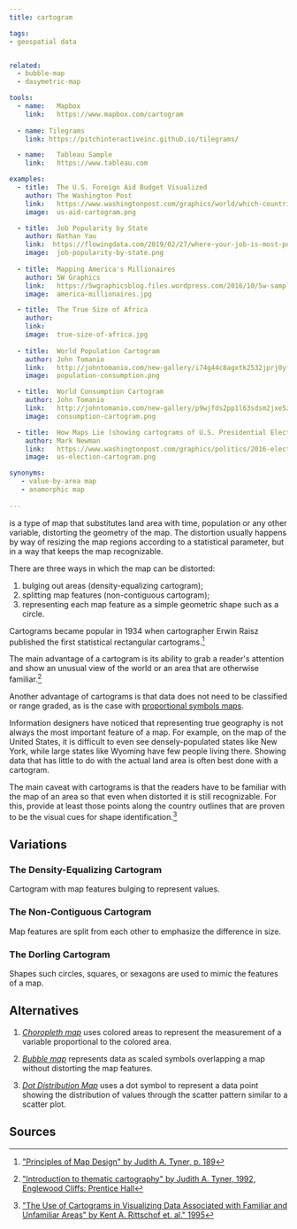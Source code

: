 ```yaml
---
title: cartogram

tags:
- geospatial data


related:
  - bubble-map
  - dasymetric-map

tools:
  - name:   Mapbox
    link:   https://www.mapbox.com/cartogram
    
  - name: Tilegrams
    link: https://pitchinteractiveinc.github.io/tilegrams/

  - name:   Tableau Sample
    link:   https://www.tableau.com

examples:
  - title:  The U.S. Foreign Aid Budget Visualized
    author: The Washington Post
    link:   https://www.washingtonpost.com/graphics/world/which-countries-get-the-most-foreign-aid/
    image:  us-aid-cartogram.png

  - title:  Job Popularity by State
    author: Nathan Yau
    link:  https://flowingdata.com/2019/02/27/where-your-job-is-most-popular/
    image:  job-popularity-by-state.png
 
  - title:  Mapping America's Millionaires
    author: 5W Graphics
    link:   https://5wgraphicsblog.files.wordpress.com/2016/10/5w-sample-054-america-millionaires1x2.jpg
    image:  america-millionaires.jpg

  - title:  The True Size of Africa
    author: 
    link:  
    image:  true-size-of-africa.jpg
  
  - title:  World Population Cartogram
    author: John Tomanio
    link:   http://johntomanio.com/new-gallery/i74g44c8agxtk2532jprj0yf7fj7gc
    image:  population-consumption.png

  - title:  World Consumption Cartogram
    author: John Tomanio
    link:   http://johntomanio.com/new-gallery/p9wjfds2pp1l63sdsm2jxe5zjikteg
    image:  consumption-cartogram.png

  - title:  How Maps Lie (showing cartograms of U.S. Presidential Election 2016)
    author: Mark Newman
    link:   https://www.washingtonpost.com/graphics/politics/2016-election/how-election-maps-lie/
    image:  us-election-cartogram.png

synonyms:
   - value-by-area map
   - anamorphic map
   
---
```


is a type of map that substitutes land area with time, population or any other variable, distorting the geometry of the map. The distortion usually happens by way of resizing the map regions according to a statistical parameter, but in a way that keeps the map recognizable.

<!--more-->
There are three ways in which the map can be distorted: 
1. bulging out areas (density-equalizing cartogram);
2. splitting map features (non-contiguous cartogram);
3. representing each map feature as a simple geometric shape such as a circle.

Cartograms became popular in 1934 when cartographer Erwin Raisz published the first statistical rectangular cartograms.[^tyner]

The main advantage of a cartogram is its ability to grab a reader's attention and show an unusual view of the world or an area that are otherwise familiar.[^tyner2]

Another advantage of cartograms is that data does not need to be classified or range graded, as is the case with [proportional symbols maps](/bubble-map).
 
Information designers have noticed that representing true geography is not always the most important feature of a map. For example, on the map of the United States, it is difficult to even see densely-populated states like New York, while large states like Wyoming have few people living there.
Showing data that has little to do with the actual land area is often best done with a cartogram.  

The main caveat with cartograms is that the readers have to be familiar with the map of an area so that even when distorted it is still recognizable. For this, provide at least those points along the country outlines that are proven to be the visual cues for shape identification.[^rittschof]

## Variations
### The Density-Equalizing Cartogram 
Cartogram with map features bulging to represent values.

### The Non-Contiguous Cartogram
Map features are split from each other to emphasize the difference in size.

### The Dorling Cartogram 
Shapes such circles, squares, or sexagons are used to mimic the features of a map.

## Alternatives
1. [*Choropleth map*](/choropleth-map) uses colored areas to represent the measurement of a variable proportional to the colored area.

2. [*Bubble map*](/bubble-map) represents data as scaled symbols overlapping a map without distorting the map features.

3. [*Dot Distribution Map*](/dot-distribution-map) uses a dot symbol to represent a data point showing the distribution of values through the scatter pattern similar to a scatter plot.

## Sources

[^tyner]: ["Principles of Map Design" by Judith A. Tyner, p. 189](https://books.google.com/books?id=385ti0DxibcC&pg=PA199&lpg=PA199&dq=A+Note+on+the+Importance+of+Shape+in+Cartogram+Communication&source=bl&ots=IDB-ahjOLF&sig=ACfU3U1i5NTS7ns7NWY9Ix9EjSW0NKrxpg&hl=en&sa=X&ved=2ahUKEwiNkvHn7sfhAhW0AWMBHcWhAYEQ6AEwBXoECAgQAQ#v=onepage&q=cartogram&f=false)

[^tyner2]: ["Introduction to thematic cartography" by Judith A. Tyner, 1992, Englewood Cliffs: Prentice Hall](https://www.amazon.com/Introduction-Thematic-Cartography-Judith-Tyner/dp/0134891058)

[^rittschof]: ["The Use of Cartograms in Visualizing Data Associated with Familiar and Unfamiliar Areas" by Kent A. Rittschof et. al." 1995](https://archive.org/details/ERIC_ED384624/page/n3)

